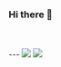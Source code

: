 ### Hi there 👋

<!--
**Flechaa/Flechaa** is a ✨ _special_ ✨ repository because its `README.md` (this file) appears on your GitHub profile.

Here are some ideas to get you started:

- 🔭 I’m currently working on ...
- 🌱 I’m currently learning ...
- 👯 I’m looking to collaborate on ...
- 🤔 I’m looking for help with ...
- 💬 Ask me about ...
- 📫 How to reach me: ...
- 😄 Pronouns: ...
- ⚡ Fun fact: ...
-->
<br/>
<br/>
---
<img src="https://github-readme-stats.vercel.app/api?username=Flechaa&show_icons=true&hide_border=true&theme=tokyonight"/>

<img src="https://github-readme-stats.vercel.app/api/top-langs/?username=Flechaa&theme=tokyonight"/>
